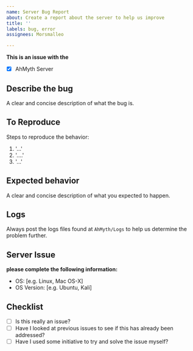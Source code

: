 ```yaml
---
name: Server Bug Report
about: Create a report about the server to help us improve
title: ''
labels: bug, error
assignees: Morsmalleo

---
```


**This is an issue with the**
- [x] AhMyth Server

## **Describe the bug**
A clear and concise description of what the bug is.

## **To Reproduce**
Steps to reproduce the behavior:
1. '...'
2. '....'
3. '...'

## **Expected behavior**
A clear and concise description of what you expected to happen.

## **Logs**
Always post the logs files found at `AhMyth/Logs` to help us determine the problem further.
## **Server Issue**
**please complete the following information:**
 - OS: [e.g. Linux, Mac OS-X]
 - OS Version: [e.g. Ubuntu, Kali]

## **Checklist**
 - [ ] Is this really an issue?
 - [ ] Have I looked at previous issues to see if this has already been addressed?
 - [ ] Have I used some initiative to try and solve the issue myself?
